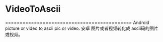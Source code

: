 # VideoToAscii
============================================
Android picture or video to ascii pic or video.
安卓 图片或者视频转化成 ascii码的图片或视频。

